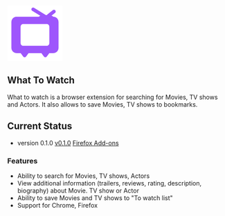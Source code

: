 
![tv](https://github.com/ModestB/what-to-watch/blob/master/public/wtw-logo.png)

## What To Watch

What to watch is a browser extension for searching for Movies, TV shows and Actors. It also allows to save Movies, TV shows to bookmarks.

## Current Status
- version 0.1.0 [v0.1.0](https://github.com/ModestB/what-to-watch/releases/tag/v0.1.0) [Firefox Add-ons](https://addons.mozilla.org/en-US/firefox/addon/what-to-watch/)

### Features

- Ability to search for Movies, TV shows, Actors
- View additional information (trailers, reviews, rating, description, biography) about Movie. TV show or Actor
- Ability to save Movies and TV shows to "To watch list" 
- Support for Chrome, Firefox

